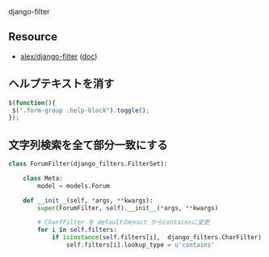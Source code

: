 django-filter

## Resource

- [alex/django-filter](https://github.com/alex/django-filter) ([doc](https://django-filter.readthedocs.org/en/latest/))

## ヘルプテキストを消す


~~~js
$(function(){
 $(".form-group .help-block").toggle();
});
~~~

## 文字列検索を全て部分一致にする

~~~py
class ForumFilter(django_filters.FilterSet):

    class Meta:
        model = models.Forum

    def __init__(self, *args, **kwargs):
        super(ForumFilter, self).__init__(*args, **kwargs)

        # CharfFilter を defaultのexact からcontainsに変更
        for i in self.filters:
            if isinstance(self.filters[i],  django_filters.CharFilter):
                self.filters[i].lookup_type = u'contains'
~~~
